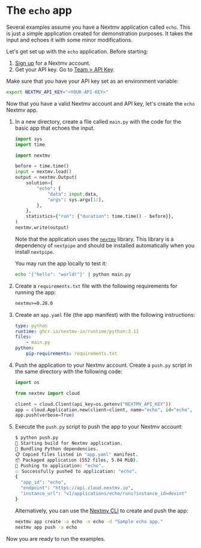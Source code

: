 # The `echo` app

Several examples assume you have a Nextmv application called `echo`. This is
just a simple application created for demonstration purposes. It takes the
input and echoes it with some minor modifications.

Let's get set up with the `echo` application. Before starting:

1. [Sign up][signup] for a Nextmv account.
2. Get your API key. Go to [Team > API Key][api-key].

Make sure that you have your API key set as an environment variable:

```bash
export NEXTMV_API_KEY="<YOUR-API-KEY>"
```

Now that you have a valid Nextmv account and API key, let's create the `echo`
Nextmv app.

1. In a new directory, create a file called `main.py` with the code for the
   basic app that echoes the input.

    ```python
    import sys
    import time

    import nextmv

    before = time.time()
    input = nextmv.load()
    output = nextmv.Output(
        solution={
            "echo": {
                "data": input.data,
                "args": sys.argv[1:],
            },
        },
        statistics={"run": {"duration": time.time() - before}},
    )
    nextmv.write(output)
    ```

    Note that the application uses the [`nextmv`][nextmv-docs] library. This
    library is a dependency of `nextpipe` and should be installed automatically
    when you install `nextpipe`.

    You may run the app locally to test it:

    ```bash
    echo '{"hello": "world!"}' | python main.py
    ```

1. Create a `requirements.txt` file with the following
   requirements for running the app:

    ```requirements.txt
    nextmv>=0.28.0
    ```

1. Create an `app.yaml` file (the app manifest) with the following instructions:

    ```yaml
    type: python
    runtime: ghcr.io/nextmv-io/runtime/python:3.11
    files:
        - main.py
    python:
        pip-requirements: requirements.txt
    ```

1. Push the application to your Nextmv account. Create a `push.py` script in
   the same directory with the following code:

    ```python
    import os

    from nextmv import cloud

    client = cloud.Client(api_key=os.getenv("NEXTMV_API_KEY"))
    app = cloud.Application.new(client=client, name="echo", id="echo", description="Sample echo app.", exist_ok=True)
    app.push(verbose=True)
    ```

1. Execute the `push.py` script to push the app to your Nextmv account:

    ```bash
    $ python push.py
    💽 Starting build for Nextmv application.
    🐍 Bundling Python dependencies.
    📋 Copied files listed in "app.yaml" manifest.
    📦 Packaged application (552 files, 5.04 MiB).
    🌟 Pushing to application: "echo".
    💥️ Successfully pushed to application: "echo".
    {
      "app_id": "echo",
      "endpoint": "https://api.cloud.nextmv.io",
      "instance_url": "v1/applications/echo/runs?instance_id=devint"
    }
    ```

    Alternatively, you can use the [Nextmv CLI][nextmv-cli] to create and push the app:

    ```bash
    nextmv app create -a echo -n echo -d "Sample echo app."
    nextmv app push -a echo
    ```

Now you are ready to run the examples.

[signup]: https://cloud.nextmv.io
[api-key]: https://cloud.nextmv.io/team/api-keys
[nextmv-docs]: https://nextmv-py.readthedocs.io/en/latest/nextmv/
[nextmv-cli]: https://docs.nextmv.io/docs/using-nextmv/reference/cli
